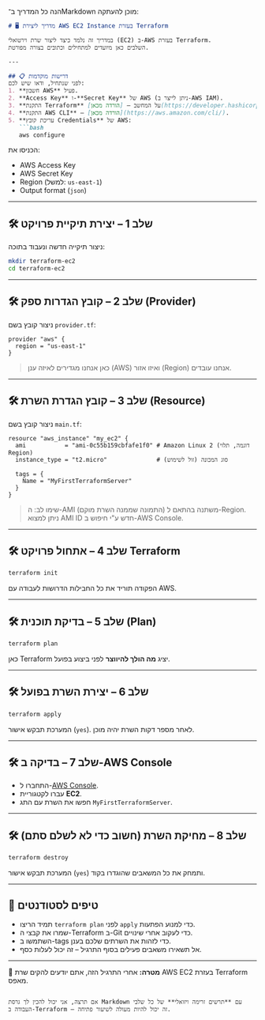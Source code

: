 הנה כל המדריך ב־Markdown מוכן להעתקה:

````markdown
# 🖥 מדריך ליצירת AWS EC2 Instance בעזרת Terraform

במדריך זה נלמד כיצד ליצור שרת וירטואלי (EC2) ב-AWS בעזרת Terraform.  
השלבים כאן מיועדים למתחילים וכתובים בצורה מפורטת.

---

## 📋 דרישות מוקדמות
לפני שנתחיל, ודאו שיש לכם:
1. **חשבון AWS** פעיל.
2. **Access Key** ו-**Secret Key** של AWS (ניתן לייצר ב-AWS IAM).
3. **התקנת Terraform** על המחשב – [הורדה מכאן](https://developer.hashicorp.com/terraform/downloads).
4. **התקנת AWS CLI** – [הורדה מכאן](https://aws.amazon.com/cli/).
5. **עריכת קובץ Credentials** של AWS:
   ```bash
   aws configure
````

הכניסו את:

* AWS Access Key
* AWS Secret Key
* Region (למשל: `us-east-1`)
* Output format (`json`)

---

## 🛠 שלב 1 – יצירת תיקיית פרויקט

ניצור תיקייה חדשה ונעבוד בתוכה:

```bash
mkdir terraform-ec2
cd terraform-ec2
```

---

## 🛠 שלב 2 – קובץ הגדרות ספק (Provider)

ניצור קובץ בשם `provider.tf`:

```hcl
provider "aws" {
  region = "us-east-1"
}
```

> כאן אנחנו מגדירים לאיזה ענן (AWS) ואיזו אזור (Region) אנחנו עובדים.

---

## 🛠 שלב 3 – קובץ הגדרת השרת (Resource)

ניצור קובץ בשם `main.tf`:

```hcl
resource "aws_instance" "my_ec2" {
  ami           = "ami-0c55b159cbfafe1f0" # Amazon Linux 2 (דוגמה, תלוי Region)
  instance_type = "t2.micro"              # סוג המכונה (זול לשימוש)

  tags = {
    Name = "MyFirstTerraformServer"
  }
}
```

> שימו לב: ה-AMI (התמונה שממנה השרת מוקם) משתנה בהתאם ל-Region.
> ניתן למצוא AMI ID חדש ע"י חיפוש ב-AWS Console.

---

## 🛠 שלב 4 – אתחול פרויקט Terraform

```bash
terraform init
```

הפקודה תוריד את כל החבילות הדרושות לעבודה עם AWS.

---

## 🛠 שלב 5 – בדיקת תוכנית (Plan)

```bash
terraform plan
```

כאן Terraform יציג **מה הולך להיווצר** לפני ביצוע בפועל.

---

## 🛠 שלב 6 – יצירת השרת בפועל

```bash
terraform apply
```

המערכת תבקש אישור (`yes`). לאחר מספר דקות השרת יהיה מוכן.

---

## 🛠 שלב 7 – בדיקה ב-AWS Console

* התחברו ל-[AWS Console](https://console.aws.amazon.com/ec2/).
* עברו לקטגוריית **EC2**.
* חפשו את השרת עם התג `MyFirstTerraformServer`.

---

## 🛠 שלב 8 – מחיקת השרת (חשוב כדי לא לשלם סתם)

```bash
terraform destroy
```

המערכת תבקש אישור (`yes`) ותמחק את כל המשאבים שהוגדרו בקוד.

---

## 🧠 טיפים לסטודנטים

* תמיד הריצו `terraform plan` לפני `apply` כדי למנוע הפתעות.
* שמרו את קבצי ה-Terraform ב-Git כדי לעקוב אחרי שינויים.
* השתמשו ב-tags כדי לזהות את השרתים שלכם בענן.
* אל תשאירו משאבים פעילים בסוף התרגיל – זה יכול לעלות כסף.

---

🎯 **מטרה:** אחרי התרגיל הזה, אתם יודעים להקים שרת AWS EC2 בעזרת Terraform מאפס.

```

אם תרצה, אני יכול להכין לך גרסת Markdown עם **תרשים זרימה ויזואלי** של כל שלבי העבודה ב-Terraform – זה יכול להיות מעולה לשיעור פתיחה.
```

